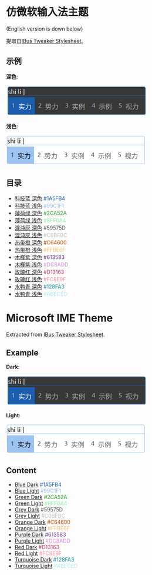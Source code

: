 # 仿微软输入法主题

(English version is down below)

提取自[IBus Tweaker Stylesheet](https://github.com/tuberry/ibus-tweaker/blob/8616794abe3e8664a23e41a282a1bc94873040f6/ibus-tweaker%40tuberry.github.com/stylesheet.css)。

## 示例

**深色**:

![](img/eg-dark.png)

**浅色**:

![](img/eg-light.png)

## 目录

- [科技蓝 深色](Blue-Dark-科技蓝-深色-1A5FB4.css) <font color=#1A5FB4>#1A5FB4</font>
- [科技蓝 浅色](Blue-Light-科技蓝-浅色-99C1F1.css) <font color=#99C1F1>#99C1F1</font>
- [薄荷绿 深色](Green-Dark-薄荷绿-深色-2CA52A.css) <font color=#2CA52A>#2CA52A</font>
- [薄荷绿 浅色](Green-Light-薄荷绿-浅色-8FF0A4.css) <font color=#8FF0A4>#8FF0A4</font>
- [混沌灰 深色](Grey-Dark-混沌灰-深色-59575D.css) <font color=#59575D>#59575D</font>
- [混沌灰 浅色](Grey-Light-混沌灰-浅色-C0BFBC.css) <font color=#C0BFBC>#C0BFBC</font>
- [热带橙 深色](Orange-Dark-热带橙-深色-C64600.css) <font color=#C64600>#C64600</font>
- [热带橙 浅色](Orange-Light-热带橙-浅色-FFBE6F.css) <font color=#FFBE6F>#FFBE6F</font>
- [木槿紫 深色](Purple-Dark-木槿紫-深色-613583.css) <font color=#613583>#613583</font>
- [木槿紫 浅色](Purple-Light-木槿紫-浅色-DC8ADD.css) <font color=#DC8ADD>#DC8ADD</font>
- [玫瑰红 深色](Red-Dark-玫瑰红-深色-D13163.css) <font color=#D13163>#D13163</font>
- [玫瑰红 浅色](Red-Light-玫瑰红-浅色-FC8E9F.css) <font color=#FC8E9F>#FC8E9F</font>
- [水鸭青 深色](Turquoise-Dark-水鸭青-深色-128FA3.css) <font color=#128FA3>#128FA3</font>
- [水鸭青 浅色](Turquoise-Light-水鸭青-浅色-ABECED.css) <font color=#ABECED>#ABECED</font>

# Microsoft IME Theme

Extracted from [IBus Tweaker Stylesheet](https://github.com/tuberry/ibus-tweaker/blob/8616794abe3e8664a23e41a282a1bc94873040f6/ibus-tweaker%40tuberry.github.com/stylesheet.css).

## Example

**Dark**:

![](img/eg-dark.png)

**Light**:

![](img/eg-light.png)

## Content

- [Blue Dark](Blue-Dark-科技蓝-深色-1A5FB4.css) <font color=#1A5FB4>#1A5FB4</font>
- [Blue Light](Blue-Light-科技蓝-浅色-99C1F1.css) <font color=#99C1F1>#99C1F1</font>
- [Green Dark](Green-Dark-薄荷绿-深色-2CA52A.css) <font color=#2CA52A>#2CA52A</font>
- [Green Light](Green-Light-薄荷绿-浅色-8FF0A4.css) <font color=#8FF0A4>#8FF0A4</font>
- [Grey Dark](Grey-Dark-混沌灰-深色-59575D.css) <font color=#59575D>#59575D</font>
- [Grey Light](Grey-Light-混沌灰-浅色-C0BFBC.css) <font color=#C0BFBC>#C0BFBC</font>
- [Orange Dark](Orange-Dark-热带橙-深色-C64600.css) <font color=#C64600>#C64600</font>
- [Orange Light](Orange-Light-热带橙-浅色-FFBE6F.css) <font color=#FFBE6F>#FFBE6F</font>
- [Purple Dark](Purple-Dark-木槿紫-深色-613583.css) <font color=#613583>#613583</font>
- [Purple Light](Purple-Light-木槿紫-浅色-DC8ADD.css) <font color=#DC8ADD>#DC8ADD</font>
- [Red Dark](Red-Dark-玫瑰红-深色-D13163.css) <font color=#D13163>#D13163</font>
- [Red Light](Red-Light-玫瑰红-浅色-FC8E9F.css) <font color=#FC8E9F>#FC8E9F</font>
- [Turquoise Dark](Turquoise-Dark-水鸭青-深色-128FA3.css) <font color=#128FA3>#128FA3</font>
- [Turquoise Light](Turquoise-Light-水鸭青-浅色-ABECED.css) <font color=#ABECED>#ABECED</font>
